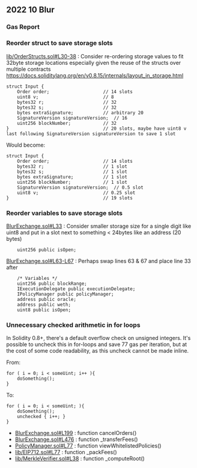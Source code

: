 ## 2022 10 Blur
### Gas Report

### Reorder struct to save storage slots

[lib/OrderStructs.sol#L30-38](https://github.com/code-423n4/2022-10-blur/blob/2fdaa6e13b544c8c11d1c022a575f16c3a72e3bf/contracts/lib/OrderStructs.sol#L30-38) : Consider re-ordering storage values to fit 32byte storage locations especially given the reuse of the structs over multiple contracts
https://docs.soliditylang.org/en/v0.8.15/internals/layout_in_storage.html

```solidity
struct Input {
    Order order;                    // 14 slots
    uint8 v;                        // 8
    bytes32 r;                      // 32
    bytes32 s;                      // 32
    bytes extraSignature;           // arbitrary 20
    SignatureVersion signatureVersion;  // 16
    uint256 blockNumber;            // 32
}                                   // 20 slots, maybe have uint8 v last following SignatureVersion signatureVersion to save 1 slot
```
Would become:
```solidity
struct Input {
    Order order;                    // 14 slots
    bytes32 r;                      // 1 slot
    bytes32 s;                      // 1 slot
    bytes extraSignature;           // 1 slot
    uint256 blockNumber;            // 1 slot
    SignatureVersion signatureVersion;  // 0.5 slot
    uint8 v;                        // 0.25 slot
}                                   // 19 slots
```

### Reorder variables to save storage slots

[BlurExchange.sol#L33](https://github.com/code-423n4/2022-10-blur/blob/2fdaa6e13b544c8c11d1c022a575f16c3a72e3bf/contracts/BlurExchange.sol#L33) : Consider smaller storage size for a single digit like uint8 and put in a slot next to something < 24bytes like an address (20 bytes)
```solidity
    uint256 public isOpen;
```

[BlurExchange.sol#L63-L67](https://github.com/code-423n4/2022-10-blur/blob/2fdaa6e13b544c8c11d1c022a575f16c3a72e3bf/contracts/BlurExchange.sol#L63-L67) : Perhaps swap lines 63 & 67 and place line 33 after
```solidity
    /* Variables */
    uint256 public blockRange;
    IExecutionDelegate public executionDelegate;
    IPolicyManager public policyManager;
    address public oracle;
    address public weth;
    uint8 public isOpen;
```

### Unnecessary checked arithmetic in for loops

In Solidity 0.8+, there's a default overflow check on unsigned integers. It's possible to uncheck this in for-loops and save 77 gas per iteration, but at the cost of some code readability, as this uncheck cannot be made inline.

From:
```solidity
for ( i = 0; i < someUint; i++ ){
    doSomething();
}
```
To:
```solidity
for ( i = 0; i < someUint; ){
    doSomething();
    unchecked { i++; }
}
```

- [BlurExchange.sol#L199](https://github.com/code-423n4/2022-10-blur/blob/2fdaa6e13b544c8c11d1c022a575f16c3a72e3bf/contracts/BlurExchange.sol#L199) : function cancelOrders()
- [BlurExchange.sol#L476](https://github.com/code-423n4/2022-10-blur/blob/2fdaa6e13b544c8c11d1c022a575f16c3a72e3bf/contracts/BlurExchange.sol#L476) : function _transferFees()
- [PolicyManager.sol#L77](https://github.com/code-423n4/2022-10-blur/blob/2fdaa6e13b544c8c11d1c022a575f16c3a72e3bf/contracts/PolicyManager.sol#L77) : function viewWhitelistedPolicies()
- [lib/EIP712.sol#L77](https://github.com/code-423n4/2022-10-blur/blob/2fdaa6e13b544c8c11d1c022a575f16c3a72e3bf/contracts/lib/EIP712.sol#L77) : function _packFees()
- [lib/MerkleVerifier.sol#L38](https://github.com/code-423n4/2022-10-blur/blob/2fdaa6e13b544c8c11d1c022a575f16c3a72e3bf/contracts/lib/MerkleVerifier.sol#L38) : function _computeRoot()
